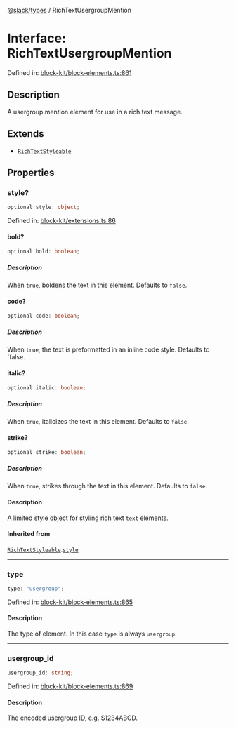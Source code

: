 [@slack/types](../index.md) / RichTextUsergroupMention

# Interface: RichTextUsergroupMention

Defined in: [block-kit/block-elements.ts:861](https://github.com/slackapi/node-slack-sdk/blob/main/packages/types/src/block-kit/block-elements.ts#L861)

## Description

A usergroup mention element for use in a rich text message.

## Extends

- [`RichTextStyleable`](RichTextStyleable.md)

## Properties

### style?

```ts
optional style: object;
```

Defined in: [block-kit/extensions.ts:86](https://github.com/slackapi/node-slack-sdk/blob/main/packages/types/src/block-kit/extensions.ts#L86)

#### bold?

```ts
optional bold: boolean;
```

##### Description

When `true`, boldens the text in this element. Defaults to `false`.

#### code?

```ts
optional code: boolean;
```

##### Description

When `true`, the text is preformatted in an inline code style. Defaults to `false.

#### italic?

```ts
optional italic: boolean;
```

##### Description

When `true`, italicizes the text in this element. Defaults to `false`.

#### strike?

```ts
optional strike: boolean;
```

##### Description

When `true`, strikes through the text in this element. Defaults to `false`.

#### Description

A limited style object for styling rich text `text` elements.

#### Inherited from

[`RichTextStyleable`](RichTextStyleable.md).[`style`](RichTextStyleable.md#style)

***

### type

```ts
type: "usergroup";
```

Defined in: [block-kit/block-elements.ts:865](https://github.com/slackapi/node-slack-sdk/blob/main/packages/types/src/block-kit/block-elements.ts#L865)

#### Description

The type of element. In this case `type` is always `usergroup`.

***

### usergroup\_id

```ts
usergroup_id: string;
```

Defined in: [block-kit/block-elements.ts:869](https://github.com/slackapi/node-slack-sdk/blob/main/packages/types/src/block-kit/block-elements.ts#L869)

#### Description

The encoded usergroup ID, e.g. S1234ABCD.
